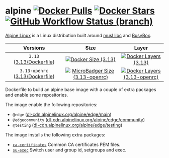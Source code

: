 # alpine [![Docker Pulls](https://img.shields.io/docker/pulls/dockage/alpine)](https://hub.docker.com/r/dockage/alpine/) [![Docker Stars](https://badgen.net/docker/stars/dockage/alpine?icon=docker&label=stars)](https://hub.docker.com/r/dockage/alpine/) [![GitHub Workflow Status (branch)](https://img.shields.io/github/workflow/status/dockage/alpine/CI/master)](https://github.com/dockage/alpine/actions/workflows/ci.yaml)

[Alpine Linux](https://alpinelinux.org) is a Linux distribution built around [musl libc](https://www.musl-libc.org) and [BusyBox](https://www.busybox.net).

|                                                Versions                                                 |                                                                    Size                                                                     |                                                                                 Layer                                                                                 |
|:-------------------------------------------------------------------------------------------------------:|:-------------------------------------------------------------------------------------------------------------------------------------------:|:---------------------------------------------------------------------------------------------------------------------------------------------------------------------:|
|   `3.13` ([3.13/Dockerfile](https://github.com/dockage/alpine/blob/master/3.13/Dockerfile))   | [![Docker Size (3.13)](https://badgen.net/docker/size/dockage/alpine/3.13?icon=docker&label=size)](https://hub.docker.com/r/dockage/alpine) |        [![Docker Layers (3.13)](https://badgen.net/docker/layers/dockage/alpine/3.13/amd64?icon=docker&label=layers)](https://hub.docker.com/r/dockage/alpine)        |
| `3.13-openrc` ([3.13/Dockerfile](https://github.com/dockage/alpine/blob/master/3.13/Dockerfile)) |   [![MicroBadger Size (3.13-openrc)](https://badgen.net/docker/size/dockage/alpine/3.13-openrc?icon=docker&label=size)](https://hub.docker.com/r/dockage/alpine)   | [![Docker Layers (3.13-openrc)](https://badgen.net/docker/layers/dockage/alpine/3.13-openrc/amd64?icon=docker&label=layers)](https://hub.docker.com/r/dockage/alpine) |

Dockerfile to build an alpine base image with a couple of extra packages and enable some repositories.

The image enable the following repositories:

- `@edge` ([dl-cdn.alpinelinux.org/alpine/edge/main](http://dl-cdn.alpinelinux.org/alpine/edge/main))
- `@edgecommunity` ([dl-cdn.alpinelinux.org/alpine/edge/community](http://dl-cdn.alpinelinux.org/alpine/edge/community))
- `@testing` ([dl-cdn.alpinelinux.org/alpine/edge/testing](http://dl-cdn.alpinelinux.org/alpine/edge/testing))

The image installs the following extra packages:

- [`ca-certificates`](https://www.mozilla.org/en-US/about/governance/policies/security-group/certs/) Common CA certificates PEM files.
- [`su-exec`](https://github.com/ncopa/su-exec) Switch user and group id, setgroups and exec.
